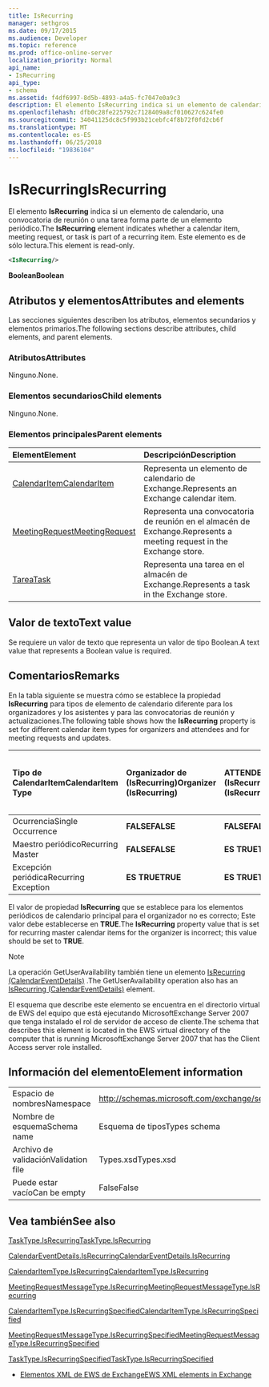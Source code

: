 ```yaml
---
title: IsRecurring
manager: sethgros
ms.date: 09/17/2015
ms.audience: Developer
ms.topic: reference
ms.prod: office-online-server
localization_priority: Normal
api_name:
- IsRecurring
api_type:
- schema
ms.assetid: f4df6997-8d5b-4893-a4a5-fc7047e0a9c3
description: El elemento IsRecurring indica si un elemento de calendario, una convocatoria de reunión o una tarea forma parte de un elemento periódico. Este elemento es de sólo lectura.
ms.openlocfilehash: dfb0c28fe225792c7128409a8cf010627c624fe0
ms.sourcegitcommit: 34041125dc8c5f993b21cebfc4f8b72f0fd2cb6f
ms.translationtype: MT
ms.contentlocale: es-ES
ms.lasthandoff: 06/25/2018
ms.locfileid: "19836104"
---
```

# <a name="isrecurring"></a><span data-ttu-id="0fecf-104">IsRecurring</span><span class="sxs-lookup"><span data-stu-id="0fecf-104">IsRecurring</span></span>

<span data-ttu-id="0fecf-105">El elemento **IsRecurring** indica si un elemento de calendario, una convocatoria de reunión o una tarea forma parte de un elemento periódico.</span><span class="sxs-lookup"><span data-stu-id="0fecf-105">The **IsRecurring** element indicates whether a calendar item, meeting request, or task is part of a recurring item.</span></span> <span data-ttu-id="0fecf-106">Este elemento es de sólo lectura.</span><span class="sxs-lookup"><span data-stu-id="0fecf-106">This element is read-only.</span></span> 
  
```xml
<IsRecurring/>
```

 <span data-ttu-id="0fecf-107">**Boolean**</span><span class="sxs-lookup"><span data-stu-id="0fecf-107">**Boolean**</span></span>
## <a name="attributes-and-elements"></a><span data-ttu-id="0fecf-108">Atributos y elementos</span><span class="sxs-lookup"><span data-stu-id="0fecf-108">Attributes and elements</span></span>

<span data-ttu-id="0fecf-109">Las secciones siguientes describen los atributos, elementos secundarios y elementos primarios.</span><span class="sxs-lookup"><span data-stu-id="0fecf-109">The following sections describe attributes, child elements, and parent elements.</span></span>
  
### <a name="attributes"></a><span data-ttu-id="0fecf-110">Atributos</span><span class="sxs-lookup"><span data-stu-id="0fecf-110">Attributes</span></span>

<span data-ttu-id="0fecf-111">Ninguno.</span><span class="sxs-lookup"><span data-stu-id="0fecf-111">None.</span></span>
  
### <a name="child-elements"></a><span data-ttu-id="0fecf-112">Elementos secundarios</span><span class="sxs-lookup"><span data-stu-id="0fecf-112">Child elements</span></span>

<span data-ttu-id="0fecf-113">Ninguno.</span><span class="sxs-lookup"><span data-stu-id="0fecf-113">None.</span></span>
  
### <a name="parent-elements"></a><span data-ttu-id="0fecf-114">Elementos principales</span><span class="sxs-lookup"><span data-stu-id="0fecf-114">Parent elements</span></span>

|<span data-ttu-id="0fecf-115">**Element**</span><span class="sxs-lookup"><span data-stu-id="0fecf-115">**Element**</span></span>|<span data-ttu-id="0fecf-116">**Descripción**</span><span class="sxs-lookup"><span data-stu-id="0fecf-116">**Description**</span></span>|
|:-----|:-----|
|[<span data-ttu-id="0fecf-117">CalendarItem</span><span class="sxs-lookup"><span data-stu-id="0fecf-117">CalendarItem</span></span>](calendaritem.md) <br/> |<span data-ttu-id="0fecf-118">Representa un elemento de calendario de Exchange.</span><span class="sxs-lookup"><span data-stu-id="0fecf-118">Represents an Exchange calendar item.</span></span>  <br/> |
|[<span data-ttu-id="0fecf-119">MeetingRequest</span><span class="sxs-lookup"><span data-stu-id="0fecf-119">MeetingRequest</span></span>](meetingrequest.md) <br/> |<span data-ttu-id="0fecf-120">Representa una convocatoria de reunión en el almacén de Exchange.</span><span class="sxs-lookup"><span data-stu-id="0fecf-120">Represents a meeting request in the Exchange store.</span></span>  <br/> |
|[<span data-ttu-id="0fecf-121">Tarea</span><span class="sxs-lookup"><span data-stu-id="0fecf-121">Task</span></span>](task.md) <br/> |<span data-ttu-id="0fecf-122">Representa una tarea en el almacén de Exchange.</span><span class="sxs-lookup"><span data-stu-id="0fecf-122">Represents a task in the Exchange store.</span></span>  <br/> |
   
## <a name="text-value"></a><span data-ttu-id="0fecf-123">Valor de texto</span><span class="sxs-lookup"><span data-stu-id="0fecf-123">Text value</span></span>

<span data-ttu-id="0fecf-124">Se requiere un valor de texto que representa un valor de tipo Boolean.</span><span class="sxs-lookup"><span data-stu-id="0fecf-124">A text value that represents a Boolean value is required.</span></span>
  
## <a name="remarks"></a><span data-ttu-id="0fecf-125">Comentarios</span><span class="sxs-lookup"><span data-stu-id="0fecf-125">Remarks</span></span>

<span data-ttu-id="0fecf-126">En la tabla siguiente se muestra cómo se establece la propiedad **IsRecurring** para tipos de elemento de calendario diferente para los organizadores y los asistentes y para las convocatorias de reunión y actualizaciones.</span><span class="sxs-lookup"><span data-stu-id="0fecf-126">The following table shows how the **IsRecurring** property is set for different calendar item types for organizers and attendees and for meeting requests and updates.</span></span> 
  
|<span data-ttu-id="0fecf-127">**Tipo de CalendarItem**</span><span class="sxs-lookup"><span data-stu-id="0fecf-127">**CalendarItem Type**</span></span>|<span data-ttu-id="0fecf-128">**Organizador de <br/> (IsRecurring)**</span><span class="sxs-lookup"><span data-stu-id="0fecf-128">**Organizer  <br/> (IsRecurring)**</span></span>|<span data-ttu-id="0fecf-129">**ATTENDEE <br/> (IsRecurring)**</span><span class="sxs-lookup"><span data-stu-id="0fecf-129">**Attendee  <br/> (IsRecurring)**</span></span>|<span data-ttu-id="0fecf-130">**Solicitud y actualización de la reunión <br/> (IsRecurring)**</span><span class="sxs-lookup"><span data-stu-id="0fecf-130">**Meeting request/update  <br/> (IsRecurring)**</span></span>|
|:-----|:-----|:-----|:-----|
|<span data-ttu-id="0fecf-131">Ocurrencia</span><span class="sxs-lookup"><span data-stu-id="0fecf-131">Single Occurrence</span></span>  <br/> |<span data-ttu-id="0fecf-132">**FALSE**</span><span class="sxs-lookup"><span data-stu-id="0fecf-132">**FALSE**</span></span> <br/> |<span data-ttu-id="0fecf-133">**FALSE**</span><span class="sxs-lookup"><span data-stu-id="0fecf-133">**FALSE**</span></span> <br/> |<span data-ttu-id="0fecf-134">**FALSE**</span><span class="sxs-lookup"><span data-stu-id="0fecf-134">**FALSE**</span></span> <br/> |
|<span data-ttu-id="0fecf-135">Maestro periódico</span><span class="sxs-lookup"><span data-stu-id="0fecf-135">Recurring Master</span></span>  <br/> |<span data-ttu-id="0fecf-136">**FALSE**</span><span class="sxs-lookup"><span data-stu-id="0fecf-136">**FALSE**</span></span> <br/> |<span data-ttu-id="0fecf-137">**ES TRUE**</span><span class="sxs-lookup"><span data-stu-id="0fecf-137">**TRUE**</span></span> <br/> |<span data-ttu-id="0fecf-138">**ES TRUE**</span><span class="sxs-lookup"><span data-stu-id="0fecf-138">**TRUE**</span></span> <br/> |
|<span data-ttu-id="0fecf-139">Excepción periódica</span><span class="sxs-lookup"><span data-stu-id="0fecf-139">Recurring Exception</span></span>  <br/> |<span data-ttu-id="0fecf-140">**ES TRUE**</span><span class="sxs-lookup"><span data-stu-id="0fecf-140">**TRUE**</span></span> <br/> |<span data-ttu-id="0fecf-141">**ES TRUE**</span><span class="sxs-lookup"><span data-stu-id="0fecf-141">**TRUE**</span></span> <br/> |<span data-ttu-id="0fecf-142">**ES TRUE**</span><span class="sxs-lookup"><span data-stu-id="0fecf-142">**TRUE**</span></span> <br/> |
   
<span data-ttu-id="0fecf-143">El valor de propiedad **IsRecurring** que se establece para los elementos periódicos de calendario principal para el organizador no es correcto; Este valor debe establecerse en **TRUE**.</span><span class="sxs-lookup"><span data-stu-id="0fecf-143">The **IsRecurring** property value that is set for recurring master calendar items for the organizer is incorrect; this value should be set to **TRUE**.</span></span> 
  
> [!NOTE]
> <span data-ttu-id="0fecf-144">La operación GetUserAvailability también tiene un elemento [IsRecurring (CalendarEventDetails)](isrecurring-calendareventdetails.md) .</span><span class="sxs-lookup"><span data-stu-id="0fecf-144">The GetUserAvailability operation also has an [IsRecurring (CalendarEventDetails)](isrecurring-calendareventdetails.md) element.</span></span> 
  
<span data-ttu-id="0fecf-145">El esquema que describe este elemento se encuentra en el directorio virtual de EWS del equipo que está ejecutando MicrosoftExchange Server 2007 que tenga instalado el rol de servidor de acceso de cliente.</span><span class="sxs-lookup"><span data-stu-id="0fecf-145">The schema that describes this element is located in the EWS virtual directory of the computer that is running MicrosoftExchange Server 2007 that has the Client Access server role installed.</span></span>
  
## <a name="element-information"></a><span data-ttu-id="0fecf-146">Información del elemento</span><span class="sxs-lookup"><span data-stu-id="0fecf-146">Element information</span></span>

|||
|:-----|:-----|
|<span data-ttu-id="0fecf-147">Espacio de nombres</span><span class="sxs-lookup"><span data-stu-id="0fecf-147">Namespace</span></span>  <br/> |http://schemas.microsoft.com/exchange/services/2006/types  <br/> |
|<span data-ttu-id="0fecf-148">Nombre de esquema</span><span class="sxs-lookup"><span data-stu-id="0fecf-148">Schema name</span></span>  <br/> |<span data-ttu-id="0fecf-149">Esquema de tipos</span><span class="sxs-lookup"><span data-stu-id="0fecf-149">Types schema</span></span>  <br/> |
|<span data-ttu-id="0fecf-150">Archivo de validación</span><span class="sxs-lookup"><span data-stu-id="0fecf-150">Validation file</span></span>  <br/> |<span data-ttu-id="0fecf-151">Types.xsd</span><span class="sxs-lookup"><span data-stu-id="0fecf-151">Types.xsd</span></span>  <br/> |
|<span data-ttu-id="0fecf-152">Puede estar vacío</span><span class="sxs-lookup"><span data-stu-id="0fecf-152">Can be empty</span></span>  <br/> |<span data-ttu-id="0fecf-153">False</span><span class="sxs-lookup"><span data-stu-id="0fecf-153">False</span></span>  <br/> |
   
## <a name="see-also"></a><span data-ttu-id="0fecf-154">Vea también</span><span class="sxs-lookup"><span data-stu-id="0fecf-154">See also</span></span>



[<span data-ttu-id="0fecf-155">TaskType.IsRecurring</span><span class="sxs-lookup"><span data-stu-id="0fecf-155">TaskType.IsRecurring</span></span>](https://msdn.microsoft.com/library/ExchangeWebServices.TaskType.IsRecurring.aspx)
  
[<span data-ttu-id="0fecf-156">CalendarEventDetails.IsRecurring</span><span class="sxs-lookup"><span data-stu-id="0fecf-156">CalendarEventDetails.IsRecurring</span></span>](https://msdn.microsoft.com/library/ExchangeWebServices.CalendarEventDetails.IsRecurring.aspx)
  
[<span data-ttu-id="0fecf-157">CalendarItemType.IsRecurring</span><span class="sxs-lookup"><span data-stu-id="0fecf-157">CalendarItemType.IsRecurring</span></span>](https://msdn.microsoft.com/library/ExchangeWebServices.CalendarItemType.IsRecurring.aspx)
  
[<span data-ttu-id="0fecf-158">MeetingRequestMessageType.IsRecurring</span><span class="sxs-lookup"><span data-stu-id="0fecf-158">MeetingRequestMessageType.IsRecurring</span></span>](https://msdn.microsoft.com/library/ExchangeWebServices.MeetingRequestMessageType.IsRecurring.aspx)
  
[<span data-ttu-id="0fecf-159">CalendarItemType.IsRecurringSpecified</span><span class="sxs-lookup"><span data-stu-id="0fecf-159">CalendarItemType.IsRecurringSpecified</span></span>](https://msdn.microsoft.com/library/ExchangeWebServices.CalendarItemType.IsRecurringSpecified.aspx)
  
[<span data-ttu-id="0fecf-160">MeetingRequestMessageType.IsRecurringSpecified</span><span class="sxs-lookup"><span data-stu-id="0fecf-160">MeetingRequestMessageType.IsRecurringSpecified</span></span>](https://msdn.microsoft.com/library/ExchangeWebServices.MeetingRequestMessageType.IsRecurringSpecified.aspx)
  
[<span data-ttu-id="0fecf-161">TaskType.IsRecurringSpecified</span><span class="sxs-lookup"><span data-stu-id="0fecf-161">TaskType.IsRecurringSpecified</span></span>](https://msdn.microsoft.com/library/ExchangeWebServices.TaskType.IsRecurringSpecified.aspx)


- [<span data-ttu-id="0fecf-162">Elementos XML de EWS de Exchange</span><span class="sxs-lookup"><span data-stu-id="0fecf-162">EWS XML elements in Exchange</span></span>](ews-xml-elements-in-exchange.md)

